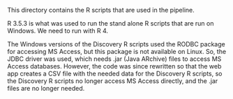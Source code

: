 This directory contains the R scripts that are used in the pipeline.

R 3.5.3 is what was used to run the stand alone R scripts that are run on Windows.
We need to run with R 4.

The Windows versions of the Discovery R scripts used the RODBC package for accessing MS Access, but
this package is not available on Linux.  So, the JDBC driver was used, which needs .jar (Java ARchive) files to
access MS Access databases. However, the code was since rewritten so that the web app creates a
CSV file with the needed data for the Discovery R scripts, so the Discovery R scripts no longer access
MS Access directly, and the .jar files are no longer needed.
